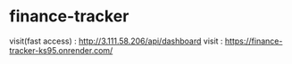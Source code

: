 # finance-tracker

visit(fast access) : http://3.111.58.206/api/dashboard
visit : https://finance-tracker-ks95.onrender.com/

